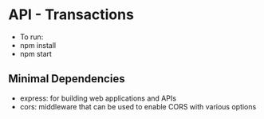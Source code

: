 # API - Transactions

- To run:
- npm install
- npm start

## Minimal Dependencies

- express: for building web applications and APIs
- cors: middleware that can be used to enable CORS with various options

